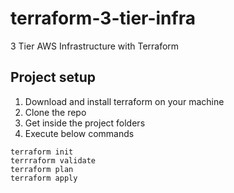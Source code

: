 # terraform-3-tier-infra
3 Tier AWS Infrastructure with Terraform 

## Project setup
1. Download and install terraform on your machine
2. Clone the repo
3. Get inside the project folders
4. Execute below commands
```
terraform init
terrraform validate
terraform plan
terraform apply
```